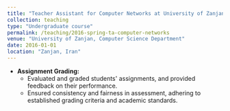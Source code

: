```yaml
---
title: "Teacher Assistant for Computer Networks at University of Zanjan"
collection: teaching
type: "Undergraduate course"
permalink: /teaching/2016-spring-ta-computer-networks
venue: "University of Zanjan, Computer Science Department"
date: 2016-01-01
location: "Zanjan, Iran"
---
```


- **Assignment Grading:**
  - Evaluated and graded students' assignments, and provided feedback on their performance.
  - Ensured consistency and fairness in assessment, adhering to established grading criteria and academic standards.